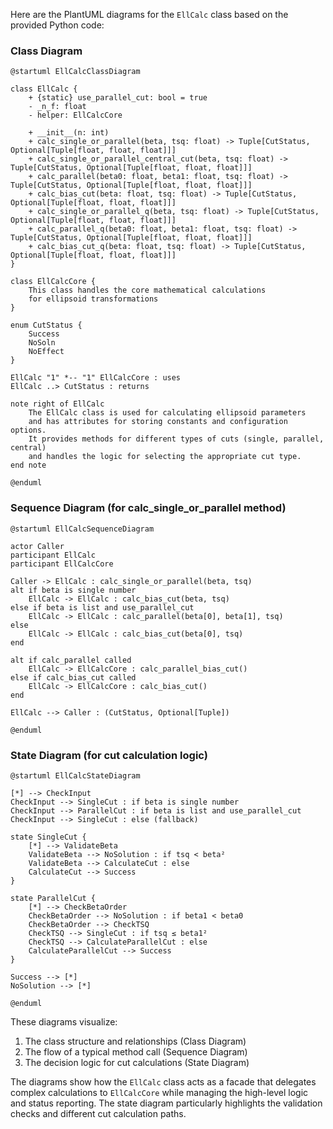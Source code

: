Here are the PlantUML diagrams for the `EllCalc` class based on the provided Python code:

### Class Diagram
```plantuml
@startuml EllCalcClassDiagram

class EllCalc {
    + {static} use_parallel_cut: bool = true
    - _n_f: float
    - helper: EllCalcCore

    + __init__(n: int)
    + calc_single_or_parallel(beta, tsq: float) -> Tuple[CutStatus, Optional[Tuple[float, float, float]]]
    + calc_single_or_parallel_central_cut(beta, tsq: float) -> Tuple[CutStatus, Optional[Tuple[float, float, float]]]
    + calc_parallel(beta0: float, beta1: float, tsq: float) -> Tuple[CutStatus, Optional[Tuple[float, float, float]]]
    + calc_bias_cut(beta: float, tsq: float) -> Tuple[CutStatus, Optional[Tuple[float, float, float]]]
    + calc_single_or_parallel_q(beta, tsq: float) -> Tuple[CutStatus, Optional[Tuple[float, float, float]]]
    + calc_parallel_q(beta0: float, beta1: float, tsq: float) -> Tuple[CutStatus, Optional[Tuple[float, float, float]]]
    + calc_bias_cut_q(beta: float, tsq: float) -> Tuple[CutStatus, Optional[Tuple[float, float, float]]]
}

class EllCalcCore {
    This class handles the core mathematical calculations
    for ellipsoid transformations
}

enum CutStatus {
    Success
    NoSoln
    NoEffect
}

EllCalc "1" *-- "1" EllCalcCore : uses
EllCalc ..> CutStatus : returns

note right of EllCalc
    The EllCalc class is used for calculating ellipsoid parameters
    and has attributes for storing constants and configuration options.
    It provides methods for different types of cuts (single, parallel, central)
    and handles the logic for selecting the appropriate cut type.
end note

@enduml
```

### Sequence Diagram (for calc_single_or_parallel method)
```plantuml
@startuml EllCalcSequenceDiagram

actor Caller
participant EllCalc
participant EllCalcCore

Caller -> EllCalc : calc_single_or_parallel(beta, tsq)
alt if beta is single number
    EllCalc -> EllCalc : calc_bias_cut(beta, tsq)
else if beta is list and use_parallel_cut
    EllCalc -> EllCalc : calc_parallel(beta[0], beta[1], tsq)
else
    EllCalc -> EllCalc : calc_bias_cut(beta[0], tsq)
end

alt if calc_parallel called
    EllCalc -> EllCalcCore : calc_parallel_bias_cut()
else if calc_bias_cut called
    EllCalc -> EllCalcCore : calc_bias_cut()
end

EllCalc --> Caller : (CutStatus, Optional[Tuple])

@enduml
```

### State Diagram (for cut calculation logic)
```plantuml
@startuml EllCalcStateDiagram

[*] --> CheckInput
CheckInput --> SingleCut : if beta is single number
CheckInput --> ParallelCut : if beta is list and use_parallel_cut
CheckInput --> SingleCut : else (fallback)

state SingleCut {
    [*] --> ValidateBeta
    ValidateBeta --> NoSolution : if tsq < beta²
    ValidateBeta --> CalculateCut : else
    CalculateCut --> Success
}

state ParallelCut {
    [*] --> CheckBetaOrder
    CheckBetaOrder --> NoSolution : if beta1 < beta0
    CheckBetaOrder --> CheckTSQ
    CheckTSQ --> SingleCut : if tsq ≤ beta1²
    CheckTSQ --> CalculateParallelCut : else
    CalculateParallelCut --> Success
}

Success --> [*]
NoSolution --> [*]

@enduml
```

These diagrams visualize:
1. The class structure and relationships (Class Diagram)
2. The flow of a typical method call (Sequence Diagram)
3. The decision logic for cut calculations (State Diagram)

The diagrams show how the `EllCalc` class acts as a facade that delegates complex calculations to `EllCalcCore` while managing the high-level logic and status reporting. The state diagram particularly highlights the validation checks and different cut calculation paths.
